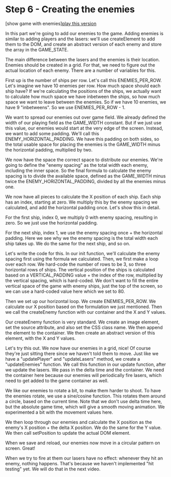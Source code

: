 # Step 6 - Creating the enemies

[show game with enemies][play this version](https://rawgit.com/HackYourFutureBelgium/JavaScript2/master/Projects/space-game/step06/index.html)

In this part we're going to add our enemies to the game. Adding enemies is similar to adding players and the lasers: we'll use createElement to add them to the DOM, and create an abstract version of each enemy and store the array in the GAME_STATE.

The main difference between the lasers and the enemies is their location. Enemies should be created in a grid. For that, we need to figure out the actual location of each enemy. There are a number of variables for this.

First up is the number of ships per row. Let's call this ENEMIES_PER_ROW. Let's imagine we have 10 enemies per row. How much space should each ship have? If we're calculating the positions of the ships, we actually want to calculate how much space we have inbetween the ships, so how much space we want to leave between the enemies. So if we have 10 enemies, we have 9 "inbetweens". So we use ENEMIES_PER_ROW - 1.

We want to spread our enemies out over game field. We already defined the width of our playing field as the GAME_WIDTH constant. But if we just use this value, our enemies would start at the very edge of the screen. Instead, we want to add some padding. We'll call this ENEMY_HORIZONTAL_PADDING. We have this padding on both sides, so the total usable space for placing the enemies is the GAME_WIDTH minus the horizontal padding, multiplied by two.

We now have the space the correct space to distribute our enemies. We're going to define the "enemy spacing" as the total width each enemy, including the inner space. So the final formula to calculate the enemy spacing is to divide the available space, defined as the GAME_WIDTH minus twice the ENEMY_HORIZONTAL_PADDING, divided by all the enemies minus one.

We now have all pieces to calculate the X position of each ship. Each ship has an index, starting at zero. We multiply this by the enemy spacing we calculated, and add the horizontal padding once. Let's show this in detail.

For the first ship, index 0, we multiply 0 with enemy spacing, resulting in zero. So we just use the horizontal padding.

For the next ship, index 1, we use the enemy spacing once + the horizontal padding. Here we see why we the enemy spacing is the total width each ship takes up. We do the same for the next ship, and so on.

Let's write the code for this. In our init function, we'll calculate the enemy spacing first using the formula we calculated. Then, we first make a loop over each row. We hard-code the number of rows to be 3, so three horizontal rows of ships. The vertical position of the ships is calculated based on a VERTICAL_PADDING value + the index of the row, multiplied by the vertical spacing, which is hard-coded. We don't want to fill the entire vertical space of the game with enemy ships, just the top of the screen, so we can use a hard-coded value here which we set to 80.

Then we set up our horizontal loop. We create ENEMIES_PER_ROW. We calculate our X position based on the formulation we just mentioned. Then we call the createEnemy function with our container and the X and Y values.

Our createEnemy function is very standard. We create an image element, set the source attribute, and also set the CSS class name. We then append the element to the container. We then create an abstract version of this element, with the X and Y values.

Let's try this out. We now have our enemies in a grid, nice! Of course they're just sitting there since we haven't told them to move. Just like we have a "updatePlayer" and "updateLasers" method, we create a "updateEnemies" function. We call this function in our update function, after we update the lasers. We pass in the delta time and the container. We need the container here because our enemies will periodically fire lasers, which need to get added to the game container as well.

We like our enemies to rotate a bit, to make them harder to shoot. To have the enemies rotate, we use a sine/cosine function. This rotates them around a circle, based on the current time. Note that we don't use delta time here, but the absolute game time, which will give a smooth moving animation. We experimented a bit with the movement values here.

We then loop through our enemies and calculate the X position as the enemy's X position + the delta X position. We do the same for the Y value. We then call setPosition to update the actual DOM element.

When we save and reload, our enemies now move in a circular pattern on screen. Great!

When we try to fire at them our lasers have no effect: whenever they hit an enemy, nothing happens. That's because we haven't implemented "hit testing" yet. We will do that in the next video.
